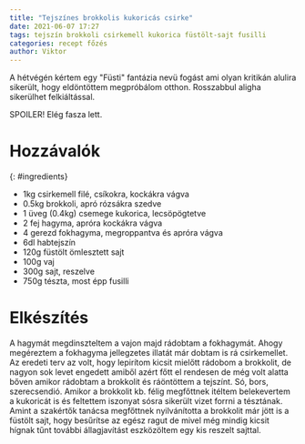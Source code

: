 ```yaml
---
title: "Tejszínes brokkolis kukoricás csirke"
date: 2021-06-07 17:27
tags: tejszín brokkoli csirkemell kukorica füstölt-sajt fusilli
categories: recept főzés
author: Viktor
---
```

A hétvégén kértem egy "Füsti" fantázia nevü fogást ami olyan kritikán alulira sikerült, hogy eldöntöttem megpróbálom otthon. Rosszabbul aligha sikerülhet felkiáltással.

SPOILER! Elég fasza lett.

# Hozzávalók
{: #ingredients}
- 1kg csirkemell filé, csíkokra, kockákra vágva
- 0.5kg brokkoli, apró rózsákra szedve
- 1 üveg (0.4kg) csemege kukorica, lecsöpögtetve
- 2 fej hagyma, apróra kockákra vágva
- 4 gerezd fokhagyma, megroppantva és apróra vágva 
- 6dl habtejszín
- 120g füstölt ömlesztett sajt
- 100g vaj
- 300g sajt, reszelve
- 750g tészta, most épp fusilli

# Elkészítés
A hagymát megdinszteltem a vajon majd rádobtam a fokhagymát. Ahogy megéreztem a fokhagyma jellegzetes illatát már dobtam is rá csirkemellet. Az eredeti terv az volt, hogy lepirítom kicsit mielőtt rádobom a brokkolit, de nagyon sok levet engedett amiből azért főtt el rendesen de még volt alatta bőven amikor rádobtam a brokkolit és ráöntöttem a tejszínt. Só, bors, szerecsendió. Amikor a brokkolit kb. félig megfőttnek itéltem belekevertem a kukoricát is és feltettem iszonyat sósra sikerült vizet forrni a tésztának. Amint a szakértők tanácsa megfőttnek nyilvánította a brokkolit már jött is a füstölt sajt, hogy besűrítse az egész ragut de mivel még mindig kicsit hígnak tűnt további állagjavítást eszközöltem egy kis reszelt sajttal.




